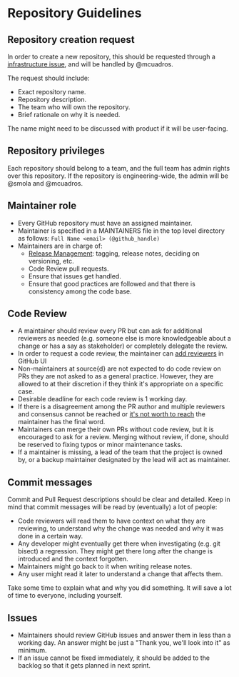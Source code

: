 # Repository Guidelines

## Repository creation request

In order to create a new repository, this should be requested through a [infrastructure issue](https://github.com/src-d/infrastructure), and will be handled by @mcuadros.

The request should include:

- Exact repository name.
- Repository description.
- The team who will own the repository.
- Brief rationale on why it is needed.

The name might need to be discussed with product if it will be user-facing.

## Repository privileges

Each repository should belong to a team, and the full team has admin rights over this repository. If the repository is engineering-wide, the admin will be @smola and @mcuadros.

## Maintainer role

* Every GitHub repository must have an assigned maintainer.
* Maintainer is specified in a MAINTAINERS file in the top level directory as follows: `Full Name <email> (@github_handle)`
* Maintainers are in charge of:
  * [Release Management](releases.md): tagging, release notes, deciding on versioning, etc.
  * Code Review pull requests.
  * Ensure that issues get handled.
  * Ensure that good practices are followed and that there is consistency among the code base.

## Code Review

* A maintainer should review every PR but can ask for additional reviewers as needed (e.g. someone else is more knowledgeable about a change or has a say as stakeholder) or completely delegate the review.
* In order to request a code review, the maintainer can [add reviewers](https://help.github.com/articles/requesting-a-pull-request-review/) in GitHub UI
* Non-maintainers at source{d} are not expected to do code review on PRs they are not asked to as a general practice.  However, they are allowed to at their discretion if they think it's appropriate on a specific case.
* Desirable deadline for each code review is 1 working day.
* If there is a disagreement among the PR author and multiple reviewers and consensus cannot be reached or [it's not worth to reach](http://bikeshed.org/) the maintainer has the final word.
* Maintainers can merge their own PRs without code review, but it is encouraged to ask for a review. Merging without review, if done, should be reserved to fixing typos or minor maintenance tasks.
* If a maintainer is missing, a lead of the team that the project is owned by, or a backup maintainer designated by the lead will act as maintainer.

## Commit messages

Commit and Pull Request descriptions should be clear and detailed. Keep in mind that commit messages will be read by (eventually) a lot of people:

- Code reviewers will read them to have context on what they are reviewing, to understand why the change was needed and why it was done in a certain way.
- Any developer might eventually get there when investigating (e.g. git bisect) a regression. They might get there long after the change is introduced and the context forgotten.
- Maintainers might go back to it when writing release notes.
- Any user might read it later to understand a change that affects them.

Take some time to explain what and why you did something. It will save a lot of time to everyone, including yourself.

## Issues

* Maintainers should review GitHub issues and answer them in less than a working day. An answer might be just a "Thank you, we'll look into it" as minimum.
* If an issue cannot be fixed immediately, it should be added to the backlog so that it gets planned in next sprint.
